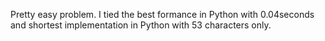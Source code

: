 Pretty easy problem. I tied the best formance in Python with 0.04seconds and shortest implementation in Python with 53 characters only.
